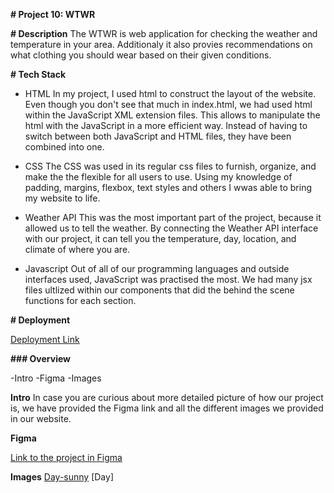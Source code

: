 **# Project 10: WTWR**

**# Description**
The WTWR is web application for checking the weather and temperature in your area. Additionaly it also provies recommendations on what clothing you should wear based on their given conditions.

**# Tech Stack**

- HTML
  In my project, I used html to construct the layout of the website. Even though you don't see that much in index.html, we had used html within the JavaScript XML extension files. This allows to manipulate the html with the JavaScript in a more efficient way. Instead of having to switch between both JavaScript and HTML files, they have been combined into one.

- CSS
  The CSS was used in its regular css files to furnish, organize, and make the the flexible for all users to use. Using my knowledge of padding, margins, flexbox, text styles and others I wwas able to bring my website to life.

- Weather API
  This was the most important part of the project, because it allowed us to tell the weather. By connecting the Weather API interface with our project, it can tell you the temperature, day, location, and climate of where you are.

- Javascript
  Out of all of our programming languages and outside interfaces used, JavaScript was practised the most. We had many jsx files ultlized within our components that did the behind the scene functions for each section.

**# Deployment**

[Deployment Link](https://github.com/VassVoid/se_project_react)

**### Overview**

-Intro
-Figma
-Images

**Intro**
In case you are curious about more detailed picture of how our project is, we have provided the Figma link and all the different images we provided in our website.

**Figma**

[Link to the project in Figma](https://www.figma.com/file/F03bTb81Pw8IDPj5Y9rc5i/Sprint-10-%7C-WTWR)

**Images**
[Day-sunny](/src/assets/day/clear.svg)
[Day]

<!-- # React + Vite

This template provides a minimal setup to get React working in Vite with HMR and some ESLint rules.

Currently, two official plugins are available:

- [@vitejs/plugin-react](https://github.com/vitejs/vite-plugin-react/blob/main/packages/plugin-react/README.md) uses [Babel](https://babeljs.io/) for Fast Refresh
- [@vitejs/plugin-react-swc](https://github.com/vitejs/vite-plugin-react-swc) uses [SWC](https://swc.rs/) for Fast Refresh -->
